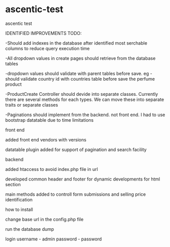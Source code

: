 # ascentic-test
ascentic test


IDENTIFIED IMPROVEMENTS TODO:

-Should add indexes in the database after identified most serchable columns to reduce query execution time

-All dropdown values in create pages should retrieve from the database tables

-dropdown values should validate with parent tables before save. eg - should validate country id with countries table before save the perfume product

-ProductCreate Controller should devide into separate classes. Currently there are several methods for each types. We can move these into separate traits or separate classes


-Paginations should implement from the backend. not front end. I had to use bootstrap datatable due to time limitations




front end

added front end vendors with versions

datatable plugin added for support of pagination and search facility

backend

added htaccess to avoid index.php file in url

developed common header and footer for dynamic developments for html section

main methods added to controll form submissions and selling price identification


how to install

change base url in the config.php file

run the database dump

login 
	username - admin
	password - password


  
